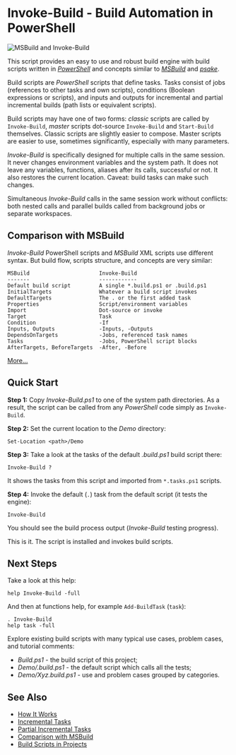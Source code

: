 
Invoke-Build - Build Automation in PowerShell
=============================================

![MSBuild and Invoke-Build](https://github.com/downloads/nightroman/Invoke-Build/ProjectVsScript.png)

This script provides an easy to use and robust build engine with build scripts
written in [*PowerShell*](http://en.wikipedia.org/wiki/Powershell) and concepts
similar to [*MSBuild*](http://en.wikipedia.org/wiki/Msbuild) and
[*psake*](https://github.com/psake/psake).

Build scripts are *PowerShell* scripts that define tasks. Tasks consist of jobs
(references to other tasks and own scripts), conditions (Boolean expressions or
scripts), and inputs and outputs for incremental and partial incremental builds
(path lists or equivalent scripts).

Build scripts may have one of two forms: *classic* scripts are called by
`Invoke-Build`, *master* scripts dot-source `Invoke-Build` and `Start-Build`
themselves. Classic scripts are slightly easier to compose. Master scripts are
easier to use, sometimes significantly, especially with many parameters.

*Invoke-Build* is specifically designed for multiple calls in the same session.
It never changes environment variables and the system path. It does not leave
any variables, functions, aliases after its calls, successful or not. It also
restores the current location. Caveat: build tasks can make such changes.

Simultaneous *Invoke-Build* calls in the same session work without conflicts:
both nested calls and parallel builds called from background jobs or separate
workspaces.

## Comparison with MSBuild

*Invoke-Build* PowerShell scripts and *MSBuild* XML scripts use different
syntax. But build flow, scripts structure, and concepts are very similar:

    MSBuild                      Invoke-Build
    -------                      ------------
    Default build script         A single *.build.ps1 or .build.ps1
    InitialTargets               Whatever a build script invokes
    DefaultTargets               The . or the first added task
    Properties                   Script/environment variables
    Import                       Dot-source or invoke
    Target                       Task
    Condition                    -If
    Inputs, Outputs              -Inputs, -Outputs
    DependsOnTargets             -Jobs, referenced task names
    Tasks                        -Jobs, PowerShell script blocks
    AfterTargets, BeforeTargets  -After, -Before

[More...](https://github.com/nightroman/Invoke-Build/wiki/Comparison-with-MSBuild)

## Quick Start

**Step 1:**
Copy *Invoke-Build.ps1* to one of the system path directories. As a result, the
script can be called from any *PowerShell* code simply as `Invoke-Build`.

**Step 2:**
Set the current location to the *Demo* directory:

    Set-Location <path>/Demo

**Step 3:**
Take a look at the tasks of the default *.build.ps1* build script there:

    Invoke-Build ?

It shows the tasks from this script and imported from `*.tasks.ps1` scripts.

**Step 4:**
Invoke the default (`.`) task from the default script (it tests the engine):

    Invoke-Build

You should see the build process output (*Invoke-Build* testing progress).

This is it. The script is installed and invokes build scripts.

## Next Steps

Take a look at this help:

    help Invoke-Build -full

And then at functions help, for example `Add-BuildTask` (`task`):

    . Invoke-Build
    help task -full

Explore existing build scripts with many typical use cases, problem cases, and
tutorial comments:

* *Build.ps1* - the build script of this project;
* *Demo/.build.ps1* - the default script which calls all the tests;
* *Demo/Xyz.build.ps1* - use and problem cases grouped by categories.

## See Also

* [How It Works](https://github.com/nightroman/Invoke-Build/wiki/How-It-Works)
* [Incremental Tasks](https://github.com/nightroman/Invoke-Build/wiki/Incremental-Tasks)
* [Partial Incremental Tasks](https://github.com/nightroman/Invoke-Build/wiki/Partial-Incremental-Tasks)
* [Comparison with MSBuild](https://github.com/nightroman/Invoke-Build/wiki/Comparison-with-MSBuild)
* [Build Scripts in Projects](https://github.com/nightroman/Invoke-Build/wiki/Build-Scripts-in-Projects)
